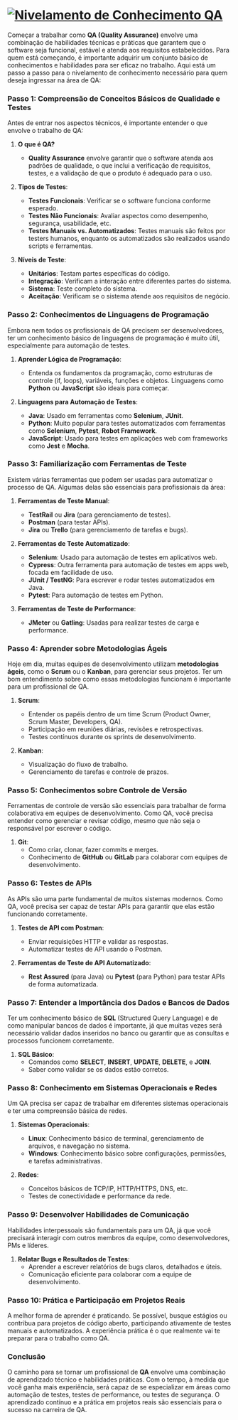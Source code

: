 # [![Nivelamento de Conhecimento QA](https://readme-typing-svg.demolab.com?font=Fira+Code&pause=1000&width=435&lines=Nivelamento+de+Conhecimento+QA)](https://git.io/typing-svg)

Começar a trabalhar como **QA (Quality Assurance)** envolve uma combinação de habilidades técnicas e práticas que garantem que o software seja funcional, estável e atenda aos requisitos estabelecidos. Para quem está começando, é importante adquirir um conjunto básico de conhecimentos e habilidades para ser eficaz no trabalho. Aqui está um passo a passo para o nivelamento de conhecimento necessário para quem deseja ingressar na área de QA:

### Passo 1: **Compreensão de Conceitos Básicos de Qualidade e Testes**

Antes de entrar nos aspectos técnicos, é importante entender o que envolve o trabalho de QA:

1. **O que é QA?**
   - **Quality Assurance** envolve garantir que o software atenda aos padrões de qualidade, o que inclui a verificação de requisitos, testes, e a validação de que o produto é adequado para o uso.

2. **Tipos de Testes**:
   - **Testes Funcionais**: Verificar se o software funciona conforme esperado.
   - **Testes Não Funcionais**: Avaliar aspectos como desempenho, segurança, usabilidade, etc.
   - **Testes Manuais vs. Automatizados**: Testes manuais são feitos por testers humanos, enquanto os automatizados são realizados usando scripts e ferramentas.

3. **Níveis de Teste**:
   - **Unitários**: Testam partes específicas do código.
   - **Integração**: Verificam a interação entre diferentes partes do sistema.
   - **Sistema**: Teste completo do sistema.
   - **Aceitação**: Verificam se o sistema atende aos requisitos de negócio.

### Passo 2: **Conhecimentos de Linguagens de Programação**

Embora nem todos os profissionais de QA precisem ser desenvolvedores, ter um conhecimento básico de linguagens de programação é muito útil, especialmente para automação de testes.

1. **Aprender Lógica de Programação**:
   - Entenda os fundamentos da programação, como estruturas de controle (if, loops), variáveis, funções e objetos. Linguagens como **Python** ou **JavaScript** são ideais para começar.

2. **Linguagens para Automação de Testes**:
   - **Java**: Usado em ferramentas como **Selenium**, **JUnit**.
   - **Python**: Muito popular para testes automatizados com ferramentas como **Selenium**, **Pytest**, **Robot Framework**.
   - **JavaScript**: Usado para testes em aplicações web com frameworks como **Jest** e **Mocha**.

### Passo 3: **Familiarização com Ferramentas de Teste**

Existem várias ferramentas que podem ser usadas para automatizar o processo de QA. Algumas delas são essenciais para profissionais da área:

1. **Ferramentas de Teste Manual**:
   - **TestRail** ou **Jira** (para gerenciamento de testes).
   - **Postman** (para testar APIs).
   - **Jira** ou **Trello** (para gerenciamento de tarefas e bugs).

2. **Ferramentas de Teste Automatizado**:
   - **Selenium**: Usado para automação de testes em aplicativos web.
   - **Cypress**: Outra ferramenta para automação de testes em apps web, focada em facilidade de uso.
   - **JUnit / TestNG**: Para escrever e rodar testes automatizados em Java.
   - **Pytest**: Para automação de testes em Python.
   
3. **Ferramentas de Teste de Performance**:
   - **JMeter** ou **Gatling**: Usadas para realizar testes de carga e performance.

### Passo 4: **Aprender sobre Metodologias Ágeis**

Hoje em dia, muitas equipes de desenvolvimento utilizam **metodologias ágeis**, como o **Scrum** ou o **Kanban**, para gerenciar seus projetos. Ter um bom entendimento sobre como essas metodologias funcionam é importante para um profissional de QA.

1. **Scrum**:
   - Entender os papéis dentro de um time Scrum (Product Owner, Scrum Master, Developers, QA).
   - Participação em reuniões diárias, revisões e retrospectivas.
   - Testes contínuos durante os sprints de desenvolvimento.

2. **Kanban**:
   - Visualização do fluxo de trabalho.
   - Gerenciamento de tarefas e controle de prazos.

### Passo 5: **Conhecimentos sobre Controle de Versão**

Ferramentas de controle de versão são essenciais para trabalhar de forma colaborativa em equipes de desenvolvimento. Como QA, você precisa entender como gerenciar e revisar código, mesmo que não seja o responsável por escrever o código.

1. **Git**:
   - Como criar, clonar, fazer commits e merges.
   - Conhecimento de **GitHub** ou **GitLab** para colaborar com equipes de desenvolvimento.

### Passo 6: **Testes de APIs**

As APIs são uma parte fundamental de muitos sistemas modernos. Como QA, você precisa ser capaz de testar APIs para garantir que elas estão funcionando corretamente.

1. **Testes de API com Postman**:
   - Enviar requisições HTTP e validar as respostas.
   - Automatizar testes de API usando o Postman.

2. **Ferramentas de Teste de API Automatizado**:
   - **Rest Assured** (para Java) ou **Pytest** (para Python) para testar APIs de forma automatizada.

### Passo 7: **Entender a Importância dos Dados e Bancos de Dados**

Ter um conhecimento básico de **SQL** (Structured Query Language) e de como manipular bancos de dados é importante, já que muitas vezes será necessário validar dados inseridos no banco ou garantir que as consultas e processos funcionem corretamente.

1. **SQL Básico**:
   - Comandos como **SELECT**, **INSERT**, **UPDATE**, **DELETE**, e **JOIN**.
   - Saber como validar se os dados estão corretos.

### Passo 8: **Conhecimento em Sistemas Operacionais e Redes**

Um QA precisa ser capaz de trabalhar em diferentes sistemas operacionais e ter uma compreensão básica de redes.

1. **Sistemas Operacionais**:
   - **Linux**: Conhecimento básico de terminal, gerenciamento de arquivos, e navegação no sistema.
   - **Windows**: Conhecimento básico sobre configurações, permissões, e tarefas administrativas.

2. **Redes**:
   - Conceitos básicos de TCP/IP, HTTP/HTTPS, DNS, etc.
   - Testes de conectividade e performance da rede.

### Passo 9: **Desenvolver Habilidades de Comunicação**

Habilidades interpessoais são fundamentais para um QA, já que você precisará interagir com outros membros da equipe, como desenvolvedores, PMs e líderes.

1. **Relatar Bugs e Resultados de Testes**:
   - Aprender a escrever relatórios de bugs claros, detalhados e úteis.
   - Comunicação eficiente para colaborar com a equipe de desenvolvimento.

### Passo 10: **Prática e Participação em Projetos Reais**

A melhor forma de aprender é praticando. Se possível, busque estágios ou contribua para projetos de código aberto, participando ativamente de testes manuais e automatizados. A experiência prática é o que realmente vai te preparar para o trabalho como QA.

### Conclusão

O caminho para se tornar um profissional de **QA** envolve uma combinação de aprendizado técnico e habilidades práticas. Com o tempo, à medida que você ganha mais experiência, será capaz de se especializar em áreas como automação de testes, testes de performance, ou testes de segurança. O aprendizado contínuo e a prática em projetos reais são essenciais para o sucesso na carreira de QA.
